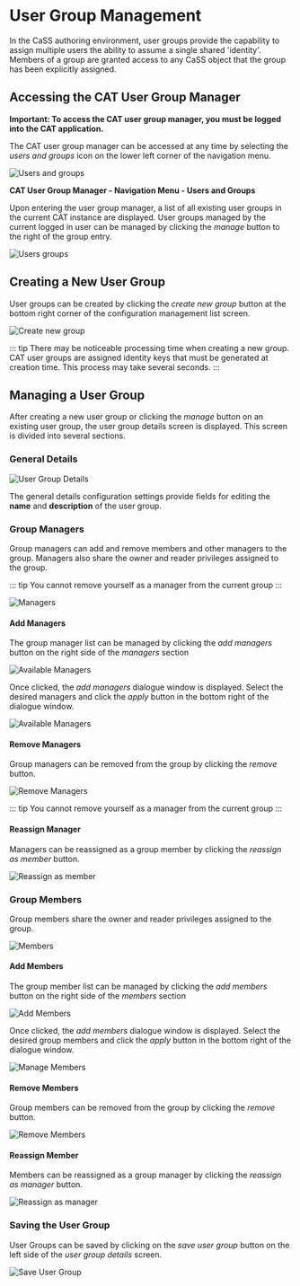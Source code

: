 # User Group Management

In the CaSS authoring environment, user groups provide the capability to assign multiple users the ability to assume a single shared &#39;identity&#39;. Members of a group are granted access to any CaSS object that the group has been explicitly assigned.


## Accessing the CAT User Group Manager

**Important: To access the CAT user group manager, you must be logged into the CAT application.**

The CAT user group manager can be accessed at any time by selecting the _users and groups_ icon on the lower left corner of the navigation menu.

![Users and groups](/docs/users-and-groups.png)

**CAT User Group Manager - Navigation Menu - Users and Groups**

Upon entering the user group manager, a list of all existing user groups in the current CAT instance are displayed. User groups managed by the current logged in user can be managed by clicking the _manage_ button to the right of the group entry.

![Users groups](/docs/users-groups.png)

## Creating a New User Group

User groups can be created by clicking the _create new group_ button at the bottom right corner of the configuration management list screen.

![Create new group](/docs/create-new-group.png)

::: tip
There may be noticeable processing time when creating a new group. CAT user groups are assigned identity keys that must be generated at creation time. This process may take several seconds.
:::

## Managing a User Group

After creating a new user group or clicking the _manage_ button on an existing user group, the user group details screen is displayed. This screen is divided into several sections.

### General Details

![User Group Details](/docs/user-group-details.png)

The general details configuration settings provide fields for editing the **name** and **description** of the user group.

### Group Managers

Group managers can add and remove members and other managers to the group. Managers also share the owner and reader privileges assigned to the group.

::: tip
You cannot remove yourself as a manager from the current group
:::

![Managers](/docs/managers.png)

#### Add Managers

The group manager list can be managed by clicking the _add managers_ button on the right side of the _managers_ section

 ![Available Managers](/docs/add-managers.png)

Once clicked, the _add managers_ dialogue window is displayed. Select the desired managers and click the _apply_ button in the bottom right of the dialogue window.

![Available Managers](/docs/available-managers.png)

#### Remove Managers

Group managers can be removed from the group by clicking the _remove_ button.

![Remove Managers](/docs/remove-managers.png)

::: tip
You cannot remove yourself as a manager from the current group
:::

#### Reassign Manager

Managers can be reassigned as a group member by clicking the _reassign as member_ button.

![Reassign as member](/docs/reassign-as-member.png)

### Group Members

Group members share the owner and reader privileges assigned to the group.

![Members](/docs/members.png)

#### Add Members

The group member list can be managed by clicking the _add members_ button on the right side of the _members_ section

 ![Add Members](/docs/add-members.png)

Once clicked, the _add members_ dialogue window is displayed. Select the desired group members and click the _apply_ button in the bottom right of the dialogue window.

![Manage Members](/docs/available-members.png)

#### Remove Members

Group members can be removed from the group by clicking the _remove_ button.

![Remove Members](/docs/remove.png)

#### Reassign Member

Members can be reassigned as a group manager by clicking the _reassign as manager_ button.

![Reassign as manager](/docs/reassign-as-manager.png)

### Saving the User Group

User Groups can be saved by clicking on the _save user group_ button on the left side of the _user group details_ screen.

![Save User Group](/docs/save-user-group.png)
